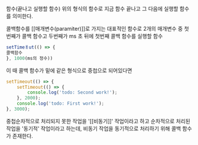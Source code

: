 
함수(끝나고 실행할 함수) 
위의 형식의 함수로 지금 함수 끝나고 그 다음에 실행할 함수를 의미한다.

콜백함수를 [[매개변수(paramiter)]]로 가지는 대표적인 함수로 2개의 매개변수 중 첫번째가 콜백 함수고 두번째가 ms 초 뒤에 첫번째 콜백 함수를 실행할 함수
```jsx
setTimeㅐut(() => {
콜백함수
}, 1000(ms의 정수))
```

이 때 콜백 함수가 밑에 같은 형식으로 중첩으로 되어있다면
```jsx
setTimeout(() => { 
	setTimeout(() => { 
		console.log('todo: Second work!'); 
	}, 2000); 
	console.log('todo: First work!'); 
}, 3000);
```

중첩순차적으로 처리되지 못한 작업을 '[[비동기]]' 작업이라고 하고 순차적으로 처리된 작업을 '동기적' 작업이라고 하는데, 비동기 작업을 동기적으로 처리하기 위해 콜백 함수가 존재한다.